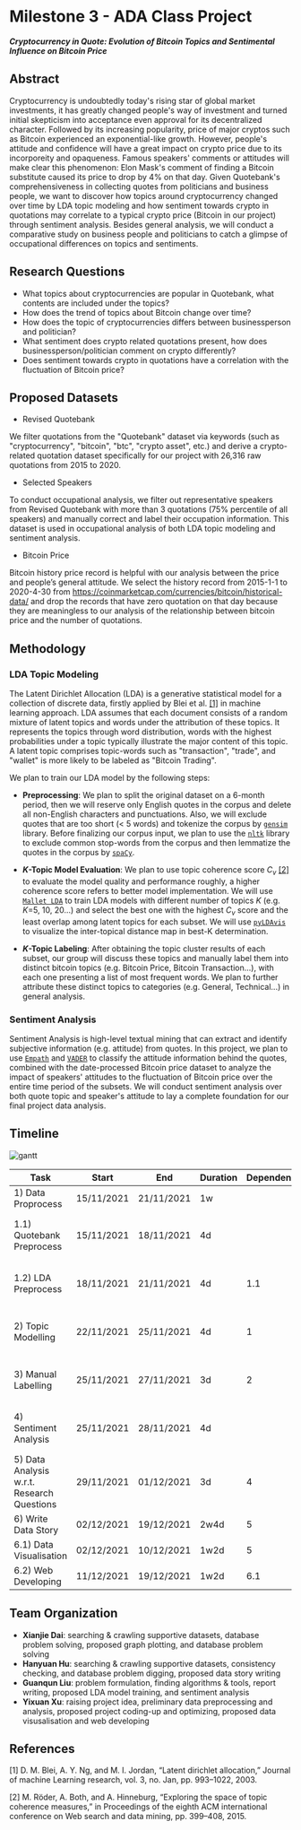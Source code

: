 # Milestone 3 - ADA Class Project #
***Cryptocurrency in Quote: Evolution of Bitcoin Topics and Sentimental Influence on Bitcoin Price***

## Abstract ##
Cryptocurrency is undoubtedly today's rising star of global market investments, it has greatly changed people's way of investment and turned initial skepticism into acceptance even approval for its decentralized character. Followed by its increasing popularity, price of major cryptos such as Bitcoin experienced an exponential-like growth. However, people's attitude and confidence will have a great impact on crypto price due to its incorporeity and opaqueness. Famous speakers' comments or attitudes will make clear this phenomenon: Elon Mask's comment of finding a Bitcoin substitute caused its price to drop by 4% on that day. Given Quotebank's comprehensiveness in collecting quotes from politicians and business people, we want to discover how topics around cryptocurrency changed over time by LDA topic modeling and how sentiment towards crypto in quotations may correlate to a typical crypto price (Bitcoin in our project) through sentiment analysis. Besides general analysis, we will conduct a comparative study on business people and politicians to catch a glimpse of occupational differences on topics and sentiments.

## Research Questions ##
- What topics about cryptocurrencies are popular in Quotebank, what contents are included under the topics?
- How does the trend of topics about Bitcoin change over time?
- How does the topic of cryptocurrencies differs between businessperson and politician?
- What sentiment does crypto related quotations present, how does businessperson/politician comment on crypto differently?
- Does sentiment towards crypto in quotations have a correlation with the fluctuation of Bitcoin price?

## Proposed Datasets ##
- Revised Quotebank

We filter quotations from the "Quotebank" dataset via keywords (such as "cryptocurrency", "bitcoin", "btc", "crypto asset", etc.) and derive a crypto-related quotation dataset specifically for our project with 26,316 raw quotations from 2015 to 2020. 

- Selected Speakers

To conduct occupational analysis, we filter out representative speakers from Revised Quotebank with more than 3 quotations (75% percentile of all speakers) and manually correct and label their occupation information. This dataset is used in occupational analysis of both LDA topic modeling and sentiment analysis.

- Bitcoin Price

Bitcoin history price record is helpful with our analysis between the price and people’s general attitude. We select the history record from 2015-1-1 to 2020-4-30 from https://coinmarketcap.com/currencies/bitcoin/historical-data/ and drop the records that have zero quotation on that day because they are meaningless to our analysis of the relationship between bitcoin price and the number of quotations.  

## Methodology ##
### LDA Topic Modeling ##
The Latent Dirichlet Allocation (LDA) is a generative statistical model for a collection of discrete data, firstly applied by Blei et al. [[1]](#1) in machine learning approach. LDA assumes that each document consists of a random mixture of latent topics and words under the attribution of these topics. It represents the topics through word distribution, words with the highest probabilities under a topic typically illustrate the major content of this topic. A latent topic comprises topic-words such as "transaction", "trade", and "wallet" is more likely to be labeled as "Bitcoin Trading". 

We plan to train our LDA model by the following steps:
- **Preprocessing**: We plan to split the original dataset on a 6-month period, then we will reserve only English quotes in the corpus and delete all non-English characters and punctuations. Also, we will exclude quotes that are too short (< 5 words) and tokenize the corpus by [`gensim`](https://github.com/RaRe-Technologies/gensim) library. Before finalizing our corpus input, we plan to use the [`nltk`](https://github.com/nltk/nltk) library to exclude common stop-words from the corpus and then lemmatize the quotes in the corpus by [`spaCy`](https://github.com/explosion/spaCy). 

- ***K*-Topic Model Evaluation**: We plan to use topic coherence score *C<sub>v</sub>* [[2]](#2) to evaluate the model quality and performance roughly, a higher coherence score refers to better model implementation. We will use [`Mallet LDA`](http://mallet.cs.umass.edu/) to train LDA models with different number of topics *K* (e.g. *K*=5, 10, 20...) and select the best one with the highest *C<sub>v</sub>* score and the least overlap among latent topics for each subset. We will use [`pyLDAvis`](https://github.com/bmabey/pyLDAvis) to visualize the inter-topical distance map in best-K determination.

- ***K*-Topic Labeling**: After obtaining the topic cluster results of each subset, our group will discuss these topics and manually label them into distinct bitcoin topics (e.g. Bitcoin Price, Bitcoin Transaction...), with each one presenting a list of most frequent words. We plan to further attribute these distinct topics to categories (e.g. General, Technical...) in general analysis.

### Sentiment Analysis ##
Sentiment Analysis is high-level textual mining that can extract and identify subjective information (e.g. attitude) from quotes. In this project, we plan to use [`Empath`](https://github.com/Ejhfast/empath-client) and [`VADER`](https://github.com/cjhutto/vaderSentiment) to classify the attitude information behind the quotes, combined with the date-processed Bitcoin price dataset to analyze the impact of speakers' attitudes to the fluctuation of Bitcoin price over the entire time period of the subsets. We will conduct sentiment analysis over both quote topic and speaker's attitude to lay a complete foundation for our final project data analysis.

## Timeline

![gantt](https://github.com/Hanyuan-Hu/ADA-HW1/raw/Master/Gantt%20Chart%20ADA.jpeg?raw=true)

| Task                                       | Start      | End        | Duration | Dependencies | Assigned                 |
| ------------------------------------------ | ---------- | ---------- | -------- | ------------ | ------------------------ |
| 1) Data Proprocess                         | 15/11/2021 | 21/11/2021 | 1w       |              | All                      |
| 1.1) Quotebank Preprocess                  | 15/11/2021 | 18/11/2021 | 4d       |              | Yixuan Xu; Xianjie Dai   |
| 1.2) LDA Preprocess                        | 18/11/2021 | 21/11/2021 | 4d       | 1.1          | Guanqun Liu; Hanyuan Hu  |
| 2) Topic Modelling                         | 22/11/2021 | 25/11/2021 | 4d       | 1            | Yixuan Xu; Guanqun Liu   |
| 3) Manual Labelling                        | 25/11/2021 | 27/11/2021 | 3d       | 2            | Xianjie Dai; Guanqun Liu |
| 4) Sentiment Analysis                      | 25/11/2021 | 28/11/2021 | 4d       |              | Yixuan Xu; Hanyuan Hu    |
| 5) Data Analysis w.r.t. Research Questions | 29/11/2021 | 01/12/2021 | 3d       | 4            | Hanyuan Hu; Xianjie Dai  |
| 6) Write Data Story                        | 02/12/2021 | 19/12/2021 | 2w4d     | 5            | All                      |
| 6.1) Data Visualisation                    | 02/12/2021 | 10/12/2021 | 1w2d     | 5            | All                      |
| 6.2) Web Developing                        | 11/12/2021 | 19/12/2021 | 1w2d     | 6.1          | All                      |

## Team Organization

- **Xianjie Dai**: searching & crawling supportive datasets, database problem solving, proposed graph plotting, and database problem solving
- **Hanyuan Hu**: searching & crawling supportive datasets, consistency checking, and database problem digging, proposed data story writing
- **Guanqun Liu**: problem formulation, finding algorithms & tools, report writing, proposed LDA model training, and sentiment analysis
- **Yixuan Xu**: raising project idea, preliminary data preprocessing and analysis, proposed project coding-up and optimizing, proposed data visusalisation and web developing

## References
<a id="1">[1]</a>
D. M. Blei, A. Y. Ng, and M. I. Jordan, “Latent dirichlet allocation,” Journal
of machine Learning research, vol. 3, no. Jan, pp. 993–1022, 2003.

<a id="2">[2]</a>
M. Röder, A. Both, and A. Hinneburg, “Exploring the space of topic coherence
measures,” in Proceedings of the eighth ACM international conference on Web
search and data mining, pp. 399–408, 2015.

